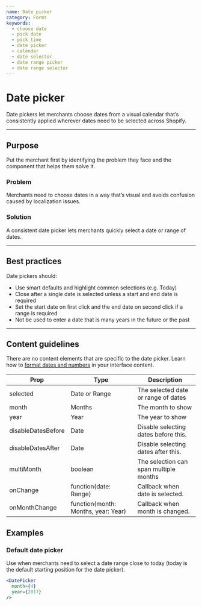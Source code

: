 ```yaml
---
name: Date picker
category: Forms
keywords:
  - choose date
  - pick date
  - pick time
  - date picker
  - calendar
  - date selector
  - date range picker
  - date range selector
---
```


# Date picker
Date pickers let merchants choose dates from a visual calendar that’s
consistently applied wherever dates need to be selected across Shopify.

---

## Purpose

Put the merchant first by identifying the problem they face and the component that helps them solve it.

### Problem

Merchants need to choose dates in a way that’s visual and avoids confusion
caused by localization issues.

### Solution

A consistent date picker lets merchants quickly select a date or range of
dates.

---

## Best practices

Date pickers should:

* Use smart defaults and highlight common selections (e.g. Today)
* Close after a single date is selected unless a start and end date is required
* Set the start date on first click and the end date on second click if a range
is required
* Not be used to enter a date that is many years in the future or the past

---

## Content guidelines
There are no content elements that are specific to the date picker.
Learn how to [format dates and numbers](/content/grammar-and-mechanics#dates-and-numbers) in your interface content.

| Prop | Type | Description |
| ---- | ---- | ----------- |
| selected | Date or Range | The selected date or range of dates |
| month | Months | The month to show |
| year | Year | The year to show |
| disableDatesBefore | Date | Disable selecting dates before this. |
| disableDatesAfter | Date |  Disable selecting dates after this.|
| multiMonth | boolean | The selection can span multiple months |
| onChange | function(date: Range) | Callback when date is selected. |
| onMonthChange | function(month: Months, year: Year) | Callback when month is changed. |

## Examples

### Default date picker

Use when merchants need to select a date range close to today (today is the default starting position for the date picker).

```jsx
<DatePicker
  month={4}
  year={2017}
/>
```
